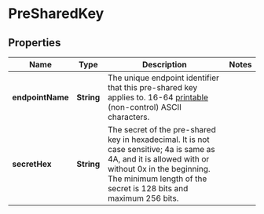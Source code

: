 
# PreSharedKey

## Properties
Name | Type | Description | Notes
------------ | ------------- | ------------- | -------------
**endpointName** | **String** | The unique endpoint identifier that this pre-shared key applies to. 16-64 [printable](https://en.wikipedia.org/wiki/ASCII#Printable_characters) (non-control) ASCII characters. | 
**secretHex** | **String** | The secret of the pre-shared key in hexadecimal. It is not case sensitive; 4a is same as 4A, and it is allowed with or without 0x in the beginning. The minimum length of the secret is 128 bits and maximum 256 bits. | 



